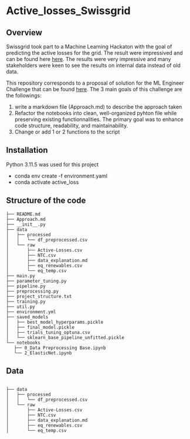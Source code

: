 # Active_losses_Swissgrid

## Overview
Swissgrid took part to a Machine Learning Hackaton with the goal of predicting the active losses for the grid. The result were impressived and can be found here [here](https://github.com/Swissgrid-AG-External/energydatahackdays23/tree/d5f88f3ff117ffcaafd43167e6357f7a5bfbc4a2/group3). The results were very impressive and many stakeholders were keen to see the results on internal data instead of old data.

This repository corresponds to a proposal of solution for the ML Engineer Challenge that can be found [here](https://github.com/Swissgrid-AG-External/coding_challenges/blob/main/ml_engineer/intern/README.md). The 3 main goals of this challenge are the followings:
1. write a markdown file (Approach.md) to describe the approach taken
2. Refactor the notebooks into clean, well-organized pyhton file while preserving existing functionnalities. The primary goal was to enhance code structure, readability, and maintainability.
3. Change or add 1 or 2 functions to the script


## Installation
Python 3.11.5 was used for this project
- conda env create -f environment.yaml
- conda activate active_loss

## Structure of the code

```
├── README.md
├── Approach.md
├── __init__.py
├── data
│   ├── processed
│   │   └── df_preprocessed.csv
│   └── raw
│       ├── Active-Losses.csv
│       ├── NTC.csv
│       ├── data_explanation.md
│       ├── eq_renewables.csv
│       └── eq_temp.csv
├── main.py
├── parameter_tuning.py
├── pipeline.py
├── preprocessing.py
├── project_structure.txt
├── training.py
├── util.py
├── environment.yml
├── saved_models
│   ├── best_model_hyperparams.pickle
│   ├── final_model.pickle
│   ├── trials_tuning_optuna.csv
│   └── sklearn_base_pipeline_unfitted.pickle
└── notebooks
   ├── 0_Data Preprocessing Base.ipynb
   └── 2_ElasticNet.ipynb
```


## Data
```

├── data
│   ├── processed
│   │   └── df_preprocessed.csv
│   └── raw
│       ├── Active-Losses.csv
│       ├── NTC.csv
│       ├── data_explanation.md
│       ├── eq_renewables.csv
│       └── eq_temp.csv
```


